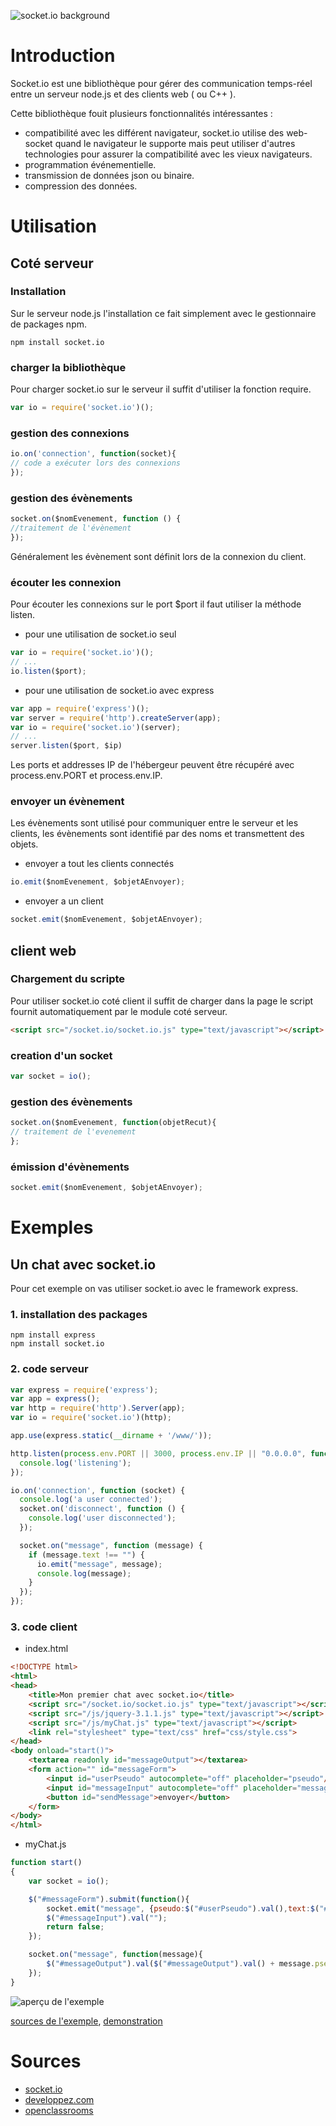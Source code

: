 ![socket.io background](./socketio.png)
# Introduction

Socket.io est une bibliothèque pour gérer des communication temps-réel entre un serveur node.js et des clients web ( ou C++ ).

Cette bibliothèque fouit plusieurs fonctionnalités intéressantes :
- compatibilité avec les différent navigateur, socket.io utilise des web-socket quand le navigateur le supporte mais peut utiliser d'autres technologies pour assurer la compatibilité avec les vieux navigateurs.
- programmation événementielle.
- transmission de données json ou binaire.
- compression des données.

# Utilisation

## Coté serveur

### Installation

Sur le serveur node.js l'installation ce fait simplement avec le gestionnaire de packages npm.

```
npm install socket.io
```

### charger la bibliothèque

Pour charger socket.io sur le serveur il suffit d'utiliser la fonction require.

```js
var io = require('socket.io')();
```

### gestion des connexions

```js
io.on('connection', function(socket){
// code a exécuter lors des connexions
});
```

### gestion des évènements

```js
socket.on($nomEvenement, function () {
//traitement de l'évènement
});
```

Généralement les évènement sont définit lors de la connexion du client.

### écouter les connexion

Pour écouter les connexions sur le port $port il faut utiliser la méthode listen.
- pour une utilisation de socket.io seul
```js
var io = require('socket.io')();
// ...
io.listen($port);
```
- pour une utilisation de socket.io avec express
```js
var app = require('express')();
var server = require('http').createServer(app);
var io = require('socket.io')(server);
// ...
server.listen($port, $ip)
```

Les ports et addresses IP de l'hébergeur peuvent être récupéré avec process.env.PORT et process.env.IP.

### envoyer un évènement

Les évènements sont utilisé pour communiquer entre le serveur et les clients, les évènements sont identifié par des noms et transmettent des objets.
- envoyer a tout les clients connectés
```js
io.emit($nomEvenement, $objetAEnvoyer);
```

- envoyer a un client
```js
socket.emit($nomEvenement, $objetAEnvoyer);
```

## client web

### Chargement du scripte

Pour utiliser socket.io coté client il suffit de charger dans la page le script fournit automatiquement par le module coté serveur.

```html
<script src="/socket.io/socket.io.js" type="text/javascript"></script>
```

### creation d'un socket

```js
var socket = io();
```

### gestion des évènements

```js
socket.on($nomEvenement, function(objetRecut){
// traitement de l'evenement 
};
```

### émission d'évènements
```js
socket.emit($nomEvenement, $objetAEnvoyer);
```
# Exemples
## Un chat avec socket.io

Pour cet exemple on vas utiliser socket.io avec le framework express.

### 1. installation des packages
```
npm install express
npm install socket.io
```
### 2. code serveur
```js
var express = require('express');
var app = express();
var http = require('http').Server(app);
var io = require('socket.io')(http);

app.use(express.static(__dirname + '/www/'));

http.listen(process.env.PORT || 3000, process.env.IP || "0.0.0.0", function () {
  console.log('listening');
});

io.on('connection', function (socket) {
  console.log('a user connected');
  socket.on('disconnect', function () {
    console.log('user disconnected');
  });

  socket.on("message", function (message) {
    if (message.text !== "") {
      io.emit("message", message);
      console.log(message);
    }
  });
});
```
### 3. code client
- index.html
```html
<!DOCTYPE html>
<html>
<head>
    <title>Mon premier chat avec socket.io</title>
    <script src="/socket.io/socket.io.js" type="text/javascript"></script>
    <script src="/js/jquery-3.1.1.js" type="text/javascript"></script>
    <script src="/js/myChat.js" type="text/javascript"></script>
    <link rel="stylesheet" type="text/css" href="css/style.css">
</head>
<body onload="start()">
    <textarea readonly id="messageOutput"></textarea>
    <form action="" id="messageForm">
        <input id="userPseudo" autocomplete="off" placeholder="pseudo"/>
        <input id="messageInput" autocomplete="off" placeholder="message"/>
        <button id="sendMessage">envoyer</button>
    </form>
</body>
</html>
```
- myChat.js
```js
function start()
{
    var socket = io();

    $("#messageForm").submit(function(){
        socket.emit("message", {pseudo:$("#userPseudo").val(),text:$("#messageInput").val()});
        $("#messageInput").val("");
        return false;
    });

    socket.on("message", function(message){
        $("#messageOutput").val($("#messageOutput").val() + message.pseudo + " : " + message.text + "\n");
    });
}
```
![aperçu de l'exemple](./exemple1.png)

[sources de l'exemple](https://github.com/JHilleri/socket.ioExemple1), 
[demonstration](https://socket-io-exemple.herokuapp.com/)
# Sources
- [socket.io](http://socket.io/)
- [developpez.com](http://atinux.developpez.com/tutoriels/javascript/debuter-avec-socket-io/)
- [openclassrooms](https://openclassrooms.com/courses/des-applications-ultra-rapides-avec-node-js)
